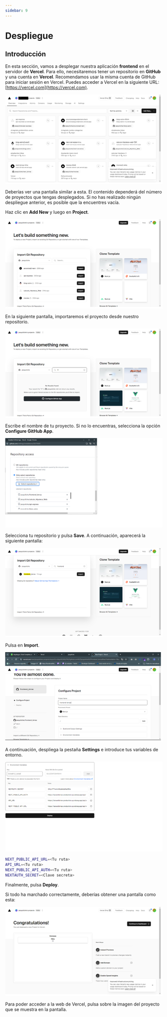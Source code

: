```yaml
---
sidebar: 9
---
```


# Despliegue

## Introducción

En esta sección, vamos a desplegar nuestra aplicación **frontend** en el servidor de **Vercel**. Para ello, necesitaremos tener un repositorio en **GitHub** y una cuenta en **Vercel**. Recomendamos usar la misma cuenta de GitHub para iniciar sesión en Vercel. Puedes acceder a Vercel en la siguiente URL: [https://vercel.com](https://vercel.com).

![Vercel](/images/vercel.png)

Deberías ver una pantalla similar a esta. El contenido dependerá del número de proyectos que tengas desplegados. Si no has realizado ningún despliegue anterior, es posible que la encuentres vacía.

Haz clic en **Add New** y luego en **Project**.

![Vercel](/images/vercel1.png)

En la siguiente pantalla, importaremos el proyecto desde nuestro repositorio.

![Vercel](/images/vercel2.png)

Escribe el nombre de tu proyecto. Si no lo encuentras, selecciona la opción **Configure GitHub App**.

![Vercel](/images/vercel4.png)

Selecciona tu repositorio y pulsa **Save**. A continuación, aparecerá la siguiente pantalla:

![Vercel](/images/vercel5.png)

Pulsa en **Import**.

![Vercel](/images/vercel6.png)

A continuación, despliega la pestaña **Settings** e introduce tus variables de entorno.

![Vercel](/images/vercel7.png)

```bash
NEXT_PUBLIC_API_URL=<Tu ruta>
API_URL=<Tu ruta>
NEXT_PUBLIC_API_AUTH=<Tu ruta>
NEXTAUTH_SECRET=<Clave secreta>
```

Finalmente, pulsa **Deploy**.

Si todo ha marchado correctamente, deberías obtener una pantalla como esta:

![Vercel](/images/exito.png)

Para poder acceder a la web de Vercel, pulsa sobre la imagen del proyecto que se muestra en la pantalla.


